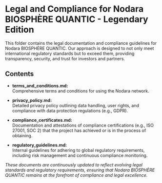 # Legal and Compliance for Nodara BIOSPHÈRE QUANTIC - Legendary Edition

This folder contains the legal documentation and compliance guidelines for Nodara BIOSPHÈRE QUANTIC. Our approach is designed to not only meet international regulatory standards but to exceed them, providing transparency, security, and trust for investors and partners.

## Contents

- **terms_and_conditions.md:**  
  Comprehensive terms and conditions for using the Nodara network.
  
- **privacy_policy.md:**  
  Detailed privacy policy outlining data handling, user rights, and compliance with data protection regulations (e.g., GDPR).
  
- **compliance_certificates.md:**  
  Documentation and attestations of compliance certifications (e.g., ISO 27001, SOC 2) that the project has achieved or is in the process of obtaining.
  
- **regulatory_guidelines.md:**  
  Internal guidelines for adhering to global regulatory requirements, including risk management and continuous compliance monitoring.

*These documents are continuously updated to reflect evolving legal standards and regulatory requirements, ensuring that Nodara BIOSPHÈRE QUANTIC remains at the forefront of compliance and legal excellence.*
